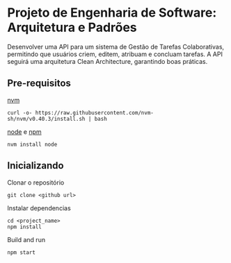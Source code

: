 # Projeto de Engenharia de Software: Arquitetura e Padrões
Desenvolver uma API para um sistema de Gestão de Tarefas Colaborativas, permitindo que usuários criem, editem, atribuam e concluam tarefas. A API seguirá uma arquitetura Clean Architecture, garantindo boas práticas.

## Pre-requisitos
[nvm](https://github.com/nvm-sh/nvm)
```
curl -o- https://raw.githubusercontent.com/nvm-sh/nvm/v0.40.3/install.sh | bash
```
[node](https://nodejs.org/en/download) e [npm](https://docs.npmjs.com/downloading-and-installing-node-js-and-npm)
```
nvm install node
```

## Inicializando
Clonar o repositório
```
git clone <github url>
```
Instalar dependencias
```
cd <project_name>
npm install
```
Build and run
```
npm start
```

##